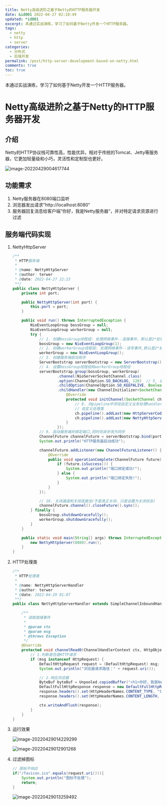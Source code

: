 ```yaml
---
title: Netty高级进阶之基于Netty的HTTP服务器开发
date: &id001 2022-04-27 02:10:49
updated: *id001
excerpt: 本通过实战演练，学习了如何基于Netty开发一个HTTP服务器。
tags:
  - netty
  - http
  - server
categories:
  - 分布式
  - 后端开发
permalink: /post/http-server-development-based-on-netty.html
comments: true
toc: true
---
```

本通过实战演练，学习了如何基于Netty开发一个HTTP服务器。

<!-- more -->

# Netty高级进阶之基于Netty的HTTP服务器开发

## 介绍

Netty的HTTP协议栈可靠性高，性能优异。相对于传统的Tomcat、Jetty等服务器，它更加轻量级和小巧，灵活性和定制型也更好。

![image-20220429004617744](https://img1.terwer.space/image-20220429004617744.png)

## 功能需求

1. Netty服务器在8080端口监听
2. 浏览器发出请求”http://localhost:8080“
3. 服务器回复消息给客户端”你好，我是Netty服务器“，并对特定请求资源进行过滤

## 服务端代码实现

1. NettyHttpServer

   ```java
   /**
    * HTTP服务端
    *
    * @name: NettyHttpServer
    * @author: terwer
    * @date: 2022-04-27 22:23
    **/
   public class NettyHttpServer {
       private int port;
   
       public NettyHttpServer(int port) {
           this.port = port;
       }
   
       public void run() throws InterruptedException {
           NioEventLoopGroup bossGroup = null;
           NioEventLoopGroup workerGroup = null;
           try {
               // 1. 创建bossGroup线程组: 处理网络事件--连接事件，默认是2*处理器线程数目
               bossGroup = new NioEventLoopGroup(1);
               // 2. 创建workerGroup线程组: 处理网络事件--读写事件,默认是2*处理器线程数目
               workerGroup = new NioEventLoopGroup();
               // 3. 创建服务端启动助手
               ServerBootstrap serverBootstrap = new ServerBootstrap();
               // 4. 设置bossGroup线程组和workerGroup线程组
               serverBootstrap.group(bossGroup, workerGroup)
                       .channel(NioServerSocketChannel.class)
                       .option(ChannelOption.SO_BACKLOG, 128)  // 5. 设置服务端通道实现为NIO
                       .childOption(ChannelOption.SO_KEEPALIVE, Boolean.TRUE)  // 6. 参数设置，设置活跃状态，child是设置workerGroup
                       .childHandler(new ChannelInitializer<SocketChannel>() { // 7. 创建一个通道初始化对象
                           @Override
                           protected void initChannel(SocketChannel ch) throws Exception {
                               // 8. 向pipeline中添加自定义业务处理handler
                               // 自定义处理类
                               ch.pipeline().addLast(new HttpServerCodec());
                               ch.pipeline().addLast(new NettyHttpServerHandler());
                           }
                       });
               // 9. 启动服务端并绑定端口,同时将异步改为同步
               ChannelFuture channelFuture = serverBootstrap.bind(port).sync();
               System.out.println("HTTP服务器启动成功");
   
               channelFuture.addListener(new ChannelFutureListener() {
                   @Override
                   public void operationComplete(ChannelFuture future) throws Exception {
                       if (future.isSuccess()) {
                           System.out.println("端口绑定成功!");
                       } else {
                           System.out.println("端口绑定失败!");
                       }
                   }
               });
   
               // 10. 关闭通道和关闭连接池(不是真正关闭，只是设置为关闭状态)
               channelFuture.channel().closeFuture().sync();
           } finally {
               bossGroup.shutdownGracefully();
               workerGroup.shutdownGracefully();
           }
       }
   
       public static void main(String[] args) throws InterruptedException {
           new NettyHttpServer(8080).run();
       }
   }
   ```

2. HTTP处理类

   ```java
   /**
    * HTTP处理类
    *
    * @name: NettyHttpServerHandler
    * @author: terwer
    * @date: 2022-04-29 01:07
    **/
   public class NettyHttpServerHandler extends SimpleChannelInboundHandler<HttpObject> {
   
       /**
        * 读取就绪事件
        *
        * @param ctx
        * @param msg
        * @throws Exception
        */
       @Override
       protected void channelRead0(ChannelHandlerContext ctx, HttpObject msg) throws Exception {
           // 1.判断是否是HTTP请求
           if (msg instanceof HttpRequest) {
               DefaultHttpRequest request = (DefaultHttpRequest) msg;
               System.out.println("浏览器请求路径：" + request.uri());
   
               // 2.响应浏览器
               ByteBuf byteBuf = Unpooled.copiedBuffer("<h1>你好，我是Netty服务端</h1>", CharsetUtil.UTF_8);
               DefaultFullHttpResponse response = new DefaultFullHttpResponse(HttpVersion.HTTP_1_1, HttpResponseStatus.OK, byteBuf);
               response.headers().set(HttpHeaderNames.CONTENT_TYPE, "text/html;charset=utf-8");
               response.headers().set(HttpHeaderNames.CONTENT_LENGTH, byteBuf.readableBytes());
   
               ctx.writeAndFlush(response);
           }
       }
   }
   ```

3. 运行效果

   ![image-20220429014229299](https://img1.terwer.space/image-20220429014229299.png)

   

   ![image-20220429012901268](https://img1.terwer.space/image-20220429012901268.png)

4. 过滤掉图标

   ```java
   // 图标不响应
   if("/favicon.ico".equals(request.uri())){
       System.out.println("图标不处理");
       return;
   }
   ```

   ![image-20220429013259492](https://img1.terwer.space/image-20220429013259492.png)